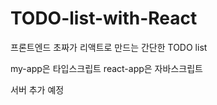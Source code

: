 # TODO-list-with-React
프론트엔드 초짜가 리액트로 만드는 간단한 TODO list

my-app은 타입스크립트
react-app은 자바스크립트

서버 추가 예정
